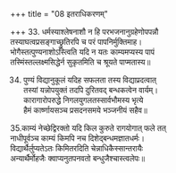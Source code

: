 +++
title = "08 इतराधिकरणम्"

+++
33. धर्मस्याश्लेषनाशौ न हि परभजनानुग्रहेणोपपन्नौ  
तस्याघत्वप्रसङ्गाच्छ्रुतिरपि च परं पापनिर्मुक्तिमाह।  
भोगैस्तत्पुण्यनाशोऽस्त्विति यदि न यतः काम्यमप्यस्य पापं  
तस्मिंस्तल्लक्ष्मसिद्धेर्न सुकृतमिति च श्रूयते पाप्मतास्य॥

34. पुण्यं विद्यानुकूलं यदिह सफलता तस्य विद्याप्रदत्वात्  
तस्यां यन्नोपयुक्तं तदपि दुरितवद् बन्धकत्वेन वार्यम्।  
कारागारोपरुद्धे निगलयुगलतस्सार्वभौमस्य भृत्ये  
हैमं कार्ष्णायसञ्च प्रसदनसमये भञ्जनीयं सहैव॥

35.काम्यं नेच्छेद्विरक्तो यदि किल कुरुते रागयोगात् फले तत्  
नाधीपूर्वञ्च काम्यं किमपि नच दिशेद्बन्धमज्ञातधर्मः।  
विद्यार्थैर्लुप्यतेऽतः किमितरदिति चेन्नाधिकैस्सान्तरायैः  
अन्यार्थैर्मोहजैः क्वाप्यनुतपनवतो बन्धुजैश्चास्त्वलेपः॥